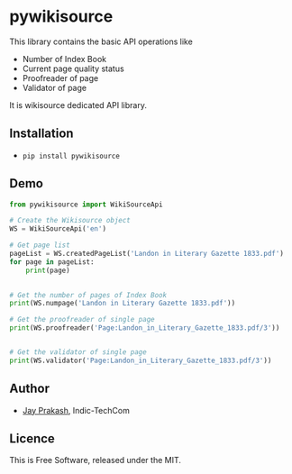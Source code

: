 # pywikisource

This library contains the basic API operations like

* Number of Index Book
* Current page quality status
* Proofreader of page
* Validator of page

It is wikisource dedicated API library.

## Installation
* `pip install pywikisource`

## Demo
```python
from pywikisource import WikiSourceApi

# Create the Wikisource object
WS = WikiSourceApi('en')

# Get page list
pageList = WS.createdPageList('Landon in Literary Gazette 1833.pdf')
for page in pageList:
    print(page)
    

# Get the number of pages of Index Book
print(WS.numpage('Landon in Literary Gazette 1833.pdf'))

# Get the proofreader of single page
print(WS.proofreader('Page:Landon_in_Literary_Gazette_1833.pdf/3'))


# Get the validator of single page
print(WS.validator('Page:Landon_in_Literary_Gazette_1833.pdf/3'))

```

## Author
* [Jay Prakash](https://meta.wikimedia.org/wiki/User:Jayprakash12345), Indic-TechCom

## Licence
This is Free Software, released under the MIT.
